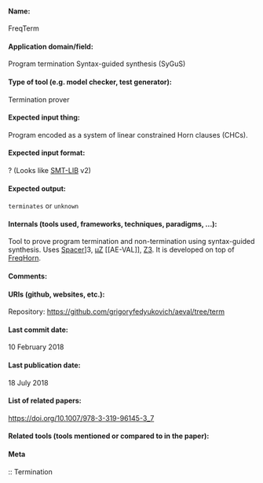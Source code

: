 #### Name:
FreqTerm

#### Application domain/field:
Program termination
Syntax-guided synthesis (SyGuS)

#### Type of tool (e.g. model checker, test generator):
Termination prover

#### Expected input thing:
Program encoded as a system of linear constrained Horn clauses (CHCs).

#### Expected input format:
? (Looks like [SMT-LIB](../Formats/SMT-LIB.md) v2)

#### Expected output:
`terminates` or `unknown`

#### Internals (tools used, frameworks, techniques, paradigms, ...):
Tool to prove program termination and non-termination using syntax-guided synthesis.
Uses [Spacer](Solvers/Spacer.md)]3, [µZ](Solvers/µZ.md) [[AE-VAL]], [Z3](Solvers/SMT/Z3.md). It is developed on top of [FreqHorn](Solvers/FreqHorn.md).

#### Comments:

#### URIs (github, websites, etc.):
Repository: https://github.com/grigoryfedyukovich/aeval/tree/term

#### Last commit date:
10 February 2018

#### Last publication date:
18 July 2018

#### List of related papers:
https://doi.org/10.1007/978-3-319-96145-3_7

#### Related tools (tools mentioned or compared to in the paper):

#### Meta
:: Termination